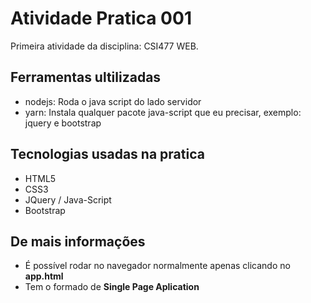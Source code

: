 # Atividade Pratica 001

Primeira atividade da disciplina: CSI477 WEB.

## Ferramentas ultilizadas

- nodejs: Roda o java script do lado servidor
- yarn: Instala qualquer pacote java-script que eu precisar, exemplo: jquery e bootstrap

## Tecnologias usadas na pratica

- HTML5
- CSS3
- JQuery / Java-Script
- Bootstrap

## De mais informações

- É possível rodar no navegador normalmente apenas clicando no <b>app.html</b>
- Tem o formado de <b>Single Page Aplication</b>
